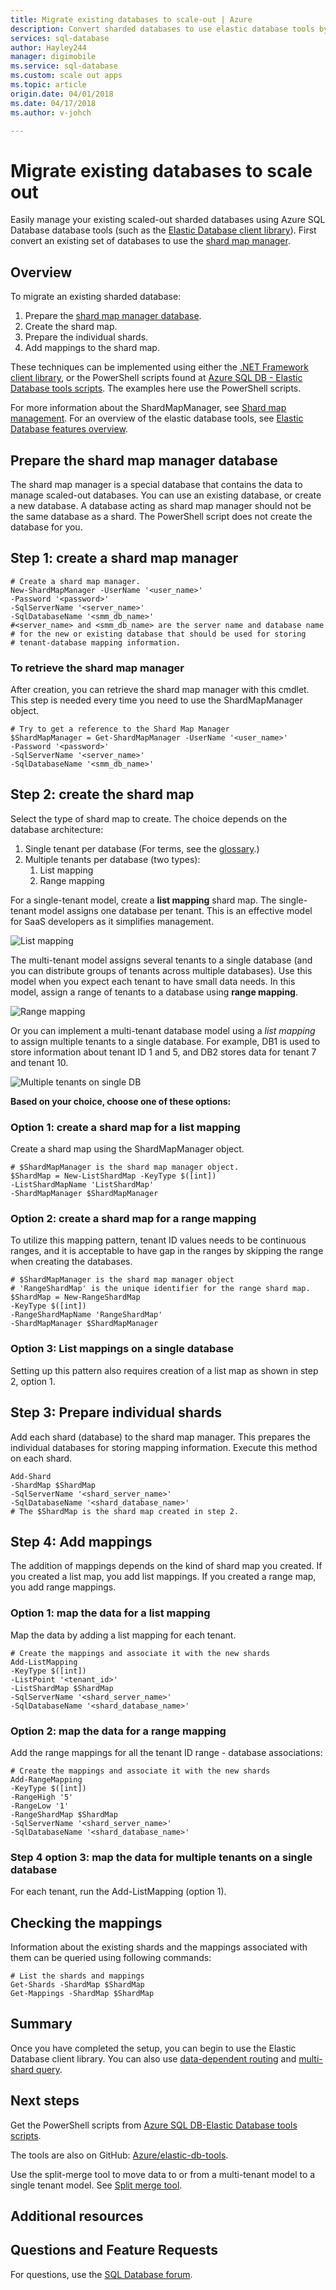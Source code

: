 ```yaml
---
title: Migrate existing databases to scale-out | Azure
description: Convert sharded databases to use elastic database tools by creating a shard map manager
services: sql-database
author: Hayley244
manager: digimobile
ms.service: sql-database
ms.custom: scale out apps
ms.topic: article
origin.date: 04/01/2018
ms.date: 04/17/2018
ms.author: v-johch

---
```

# Migrate existing databases to scale out
Easily manage your existing scaled-out sharded databases using Azure SQL Database database tools (such as the [Elastic Database client library](sql-database-elastic-database-client-library.md)). First convert an existing set of databases to use the [shard map manager](sql-database-elastic-scale-shard-map-management.md). 

## Overview
To migrate an existing sharded database: 

1. Prepare the [shard map manager database](sql-database-elastic-scale-shard-map-management.md).
2. Create the shard map.
3. Prepare the individual shards.  
4. Add mappings to the shard map.

These techniques can be implemented using either the [.NET Framework client library](http://www.nuget.org/packages/Microsoft.Azure.SqlDatabase.ElasticScale.Client/), or the PowerShell scripts found at [Azure SQL DB - Elastic Database tools scripts](https://gallery.technet.microsoft.com/scriptcenter/Azure-SQL-DB-Elastic-731883db). The examples here use the PowerShell scripts.

For more information about the ShardMapManager, see [Shard map management](sql-database-elastic-scale-shard-map-management.md). For an overview of the elastic database tools, see [Elastic Database features overview](sql-database-elastic-scale-introduction.md).

## Prepare the shard map manager database
The shard map manager is a special database that contains the data to manage scaled-out databases. You can use an existing database, or create a new database. A database acting as shard map manager should not be the same database as a shard. The PowerShell script does not create the database for you. 

## Step 1: create a shard map manager
    # Create a shard map manager. 
    New-ShardMapManager -UserName '<user_name>' 
    -Password '<password>' 
    -SqlServerName '<server_name>' 
    -SqlDatabaseName '<smm_db_name>' 
    #<server_name> and <smm_db_name> are the server name and database name 
    # for the new or existing database that should be used for storing 
    # tenant-database mapping information.

### To retrieve the shard map manager
After creation, you can retrieve the shard map manager with this cmdlet. This step is needed every time you need to use the ShardMapManager object.

    # Try to get a reference to the Shard Map Manager  
    $ShardMapManager = Get-ShardMapManager -UserName '<user_name>' 
    -Password '<password>' 
    -SqlServerName '<server_name>' 
    -SqlDatabaseName '<smm_db_name>' 


## Step 2: create the shard map
Select the type of shard map to create. The choice depends on the database architecture: 

1. Single tenant per database (For terms, see the [glossary](sql-database-elastic-scale-glossary.md).) 
2. Multiple tenants per database (two types):
   1. List mapping
   2. Range mapping

For a single-tenant model, create a **list mapping** shard map. The single-tenant model assigns one database per tenant. This is an effective model for SaaS developers as it simplifies management.

![List mapping][1]

The multi-tenant model assigns several tenants to a single database (and you can distribute groups of tenants across multiple databases). Use this model when you expect each tenant to have small data needs. In this model, assign a range of tenants to a database using **range mapping**. 

![Range mapping][2]

Or you can implement a multi-tenant database model using a *list mapping* to assign multiple tenants to a single database. For example, DB1 is used to store information about tenant ID 1 and 5, and DB2 stores data for tenant 7 and tenant 10. 

![Multiple tenants on single DB][3] 

**Based on your choice, choose one of these options:**

### Option 1: create a shard map for a list mapping
Create a shard map using the ShardMapManager object. 

    # $ShardMapManager is the shard map manager object. 
    $ShardMap = New-ListShardMap -KeyType $([int]) 
    -ListShardMapName 'ListShardMap' 
    -ShardMapManager $ShardMapManager 


### Option 2: create a shard map for a range mapping
To utilize this mapping pattern, tenant ID values needs to be continuous ranges, and it is acceptable to have gap in the ranges by skipping the range when creating the databases.

    # $ShardMapManager is the shard map manager object 
    # 'RangeShardMap' is the unique identifier for the range shard map.  
    $ShardMap = New-RangeShardMap 
    -KeyType $([int]) 
    -RangeShardMapName 'RangeShardMap' 
    -ShardMapManager $ShardMapManager 

### Option 3: List mappings on a single database
Setting up this pattern also requires creation of a list map as shown in step 2, option 1.

## Step 3: Prepare individual shards
Add each shard (database) to the shard map manager. This prepares the individual databases for storing mapping information. Execute this method on each shard.

    Add-Shard 
    -ShardMap $ShardMap 
    -SqlServerName '<shard_server_name>' 
    -SqlDatabaseName '<shard_database_name>'
    # The $ShardMap is the shard map created in step 2.


## Step 4: Add mappings
The addition of mappings depends on the kind of shard map you created. If you created a list map, you add list mappings. If you created a range map, you add range mappings.

### Option 1: map the data for a list mapping
Map the data by adding a list mapping for each tenant.  

    # Create the mappings and associate it with the new shards 
    Add-ListMapping 
    -KeyType $([int]) 
    -ListPoint '<tenant_id>' 
    -ListShardMap $ShardMap 
    -SqlServerName '<shard_server_name>' 
    -SqlDatabaseName '<shard_database_name>' 

### Option 2: map the data for a range mapping
Add the range mappings for all the tenant ID range - database associations:

    # Create the mappings and associate it with the new shards 
    Add-RangeMapping 
    -KeyType $([int]) 
    -RangeHigh '5' 
    -RangeLow '1' 
    -RangeShardMap $ShardMap 
    -SqlServerName '<shard_server_name>' 
    -SqlDatabaseName '<shard_database_name>' 


### Step 4 option 3: map the data for multiple tenants on a single database
For each tenant, run the Add-ListMapping (option 1). 

## Checking the mappings
Information about the existing shards and the mappings associated with them can be queried using following commands:  

    # List the shards and mappings 
    Get-Shards -ShardMap $ShardMap 
    Get-Mappings -ShardMap $ShardMap 

## Summary
Once you have completed the setup, you can begin to use the Elastic Database client library. You can also use [data-dependent routing](sql-database-elastic-scale-data-dependent-routing.md) and [multi-shard query](sql-database-elastic-scale-multishard-querying.md).

## Next steps
Get the PowerShell scripts from [Azure SQL DB-Elastic Database tools scripts](https://gallery.technet.microsoft.com/scriptcenter/Azure-SQL-DB-Elastic-731883db).

The tools are also on GitHub: [Azure/elastic-db-tools](https://github.com/Azure/elastic-db-tools).

Use the split-merge tool to move data to or from a multi-tenant model to a single tenant model. See [Split merge tool](sql-database-elastic-scale-get-started.md).

## Additional resources
## Questions and Feature Requests
For questions, use the [SQL Database forum](https://social.msdn.microsoft.com/Forums/zh-cn/home?forum=ssdsgetstarted).
<!--Image references-->
[1]: ./media/sql-database-elastic-convert-to-use-elastic-tools/listmapping.png
[2]: ./media/sql-database-elastic-convert-to-use-elastic-tools/rangemapping.png
[3]: ./media/sql-database-elastic-convert-to-use-elastic-tools/multipleonsingledb.png